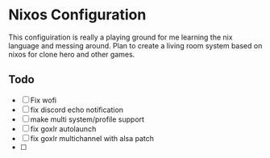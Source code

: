# Nixos Configuration 
This configuiration is really a playing ground for me learning the nix language and messing around. Plan to create a living room system based on nixos for clone hero and other games.

## Todo
- [ ] Fix wofi
- [ ] fix discord echo notification
- [ ] make multi system/profile support
- [ ] fix goxlr autolaunch
- [ ] fix goxlr multichannel with alsa patch
- [ ] 
